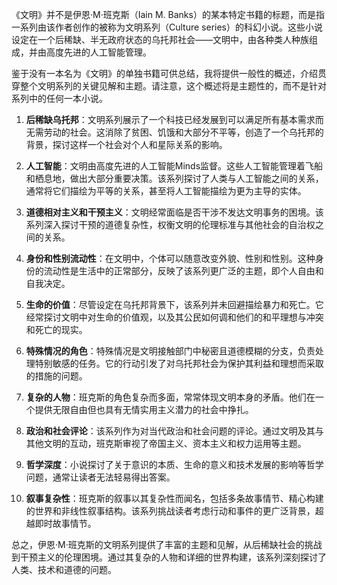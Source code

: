 《文明》并不是伊恩·M·班克斯（Iain M. Banks）的某本特定书籍的标题，而是指一系列由该作者创作的被称为文明系列（Culture series）的科幻小说。这些小说设定在一个后稀缺、半无政府状态的乌托邦社会——文明中，由各种类人种族组成，并由高度先进的人工智能管理。

鉴于没有一本名为《文明》的单独书籍可供总结，我将提供一般性的概述，介绍贯穿整个文明系列的关键见解和主题。请注意，这个概述将是主题性的，而不是针对系列中的任何一本小说。

1. **后稀缺乌托邦**：文明系列展示了一个科技已经发展到可以满足所有基本需求而无需劳动的社会。这消除了贫困、饥饿和大部分不平等，创造了一个乌托邦的背景，探讨这样一个社会对个人和星际关系的影响。

2. **人工智能**：文明由高度先进的人工智能Minds监督。这些人工智能管理着飞船和栖息地，做出大部分重要决策。该系列探讨了人类与人工智能之间的关系，通常将它们描绘为平等的关系，甚至将人工智能描绘为更为主导的实体。

3. **道德相对主义和干预主义**：文明经常面临是否干涉不发达文明事务的困境。该系列深入探讨干预的道德复杂性，权衡文明的伦理标准与其他社会的自治权之间的关系。

4. **身份和性别流动性**：在文明中，个体可以随意改变外貌、性别和性别。这种身份的流动性是生活中的正常部分，反映了该系列更广泛的主题，即个人自由和自我决定。

5. **生命的价值**：尽管设定在乌托邦背景下，该系列并未回避描绘暴力和死亡。它经常探讨文明中对生命的价值观，以及其公民如何调和他们的和平理想与冲突和死亡的现实。

6. **特殊情况的角色**：特殊情况是文明接触部门中秘密且道德模糊的分支，负责处理特别敏感的任务。它的行动引发了对乌托邦社会为保护其利益和理想而采取的措施的问题。

7. **复杂的人物**：班克斯的角色复杂而多面，常常体现文明本身的矛盾。他们在一个提供无限自由但也具有无情实用主义潜力的社会中挣扎。

8. **政治和社会评论**：该系列作为对当代政治和社会问题的评论。通过文明及其与其他文明的互动，班克斯审视了帝国主义、资本主义和权力运用等主题。

9. **哲学深度**：小说探讨了关于意识的本质、生命的意义和技术发展的影响等哲学问题，通常让读者无法轻易得出答案。

10. **叙事复杂性**：班克斯的叙事以其复杂性而闻名，包括多条故事情节、精心构建的世界和非线性叙事结构。该系列挑战读者考虑行动和事件的更广泛背景，超越即时故事情节。

总之，伊恩·M·班克斯的文明系列提供了丰富的主题和见解，从后稀缺社会的挑战到干预主义的伦理困境。通过其复杂的人物和详细的世界构建，该系列深刻探讨了人类、技术和道德的问题。